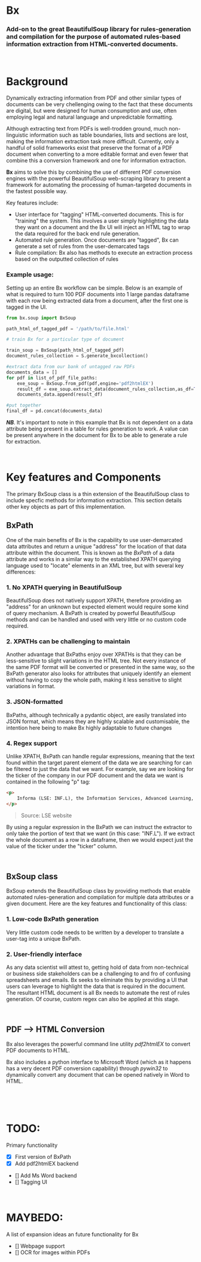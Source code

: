 # Bx

### Add-on to the great BeautifulSoup library for rules-generation and compilation for the purpose of automated rules-based information extraction from HTML-converted documents.

&nbsp;

# Background

Dynamically extracting information from PDF and other similar types of documents can be very chellenging owing to the fact that these documents are digital, but were designed for human consumption and use, often employing legal and natural language and unpredictable formatting.

Although extracting text from PDFs is well-trodden ground, much non-linguistic information such as table boundaries, lists and sections are lost, making the information extraction task more difficult. Currently, only a handful of solid frameworks exist that preserve the format of a PDF document when converting to a more editable format and even fewer that combine this a conversion framework and one for information extraction.

**Bx** aims to solve this by combining the use of different PDF conversion engines with the powerful BeautifulSoup web-scraping library to present a framework for automating the processing of human-targeted documents in the fastest possible way.

Key features include:
* User interface for "tagging" HTML-converted documents. This is for "training" the system. This involves a user simply highlighting the data they want on a document and the Bx UI will inject an HTML tag to wrap the data required for the back end rule generation.
* Automated rule generation. Once documents are "tagged", Bx can generate a set of rules from the user-demarcated tags
* Rule compilation: Bx also has methods to execute an extraction process based on the outputted collection of rules

### Example usage:
Setting up an entire Bx workflow can be simple. Below is an example of what is required to turn 100 PDF documents into 1 large pandas dataframe with each row being extracted data from a document, after the first one is tagged in the UI.
```python
from bx.soup import BxSoup

path_html_of_tagged_pdf = '/path/to/file.html'

# train Bx for a particular type of document

train_soup = BxSoup(path_html_of_tagged_pdf)
document_rules_collection = S.generate_bxcollection()

#extract data from our bank of untagged raw PDFs
documents_data = []
for pdf in list_of_pdf_file_paths:
    exe_soup = BxSoup.from_pdf(pdf,engine='pdf2htmlEX')
    result_df = exe_soup.extract_data(document_rules_collection,as_df=True)
    documents_data.append(result_df)

#put together
final_df = pd.concat(documents_data)
```

***NB***. It's important to note in this example that Bx is not dependent on a data attribute being present in a table for rules generation to work. A value can be present anywhere in the document for Bx to be able to generate a rule for extraction.

&nbsp;

# Key features and Components

The primary BxSoup class is a thin extension of the BeautifulSoup class to include specfic methods for information extraction. This section details other key objects as part of this implementation.

## BxPath
One of the main benefits of Bx is the capability to use user-demarcated data attributes and return a unique "address" for the location of that data attribute within the document. This is known as the *BxPath* of a data attribute and works in a similar way to the established XPATH querying language used to "locate" elements in an XML tree, but with several key differences:

### 1. No XPATH querying in BeautifulSoup

BeautifulSoup does not natively support XPATH, therefore providing an "address" for an unknown but expected element would require some kind of query mechanism. A BxPath is created by powerful BeautifulSoup methods and can be handled and used with very little or no custom code required.

### 2. XPATHs can be challenging to maintain

Another advantage that BxPaths enjoy over XPATHs is that they can be less-sensitive to slight variations in the HTML tree. Not every instance of the same PDF format will be converted or presented in the same way, so the BxPath generator also looks for attributes that uniquely identify an element without having to copy the whole path, making it less sensitive to slight variations in format. 

### 3. JSON-formatted
BxPaths, although technically a pydantic object, are easily translated into JSON format, which means they are highly scalable and customisable, the intention here being to make Bx highly adaptable to future changes

### 4. Regex support
Unlike XPATH, BxPath can handle regular expressions, meaning that the text found within the target parent element of the data we are searching for can be filtered to just the data that we want. For example, say we are looking for the ticker of the company in our PDF document and the data we want is contained in the following "p" tag:
```html
<p>
    Informa (LSE: INF.L), the Information Services, Advanced Learning, B2B Exhibitions and Events Group today held its General Meeting at 5 Howick Place, London, SW1P 1WG. All resolutions put to the General Meeting were voted on by way of a poll and were approved by Shareholders. 
</p>
```
> Source: LSE website

By using a regular expression in the BxPath we can instruct the extractor to only take the portion of text that we want (in this case: "INF.L"). If we extract the whole document as a row in a dataframe, then we would expect just the value of the ticker under the "ticker" column.

&nbsp;

## BxSoup class

BxSoup extends the BeautifulSoup class by providing methods that enable automated rules-generation and compilation for multiple data attributes or a given document. Here are the key features and functionality of this class:

### 1. Low-code BxPath generation
Very little custom code needs to be written by a developer to translate a user-tag into a unique BxPath.

### 2. User-friendly interface
As any data scientist will attest to, getting hold of data from non-technical or business side stakeholders can be a challenging to and fro of confusing spreadsheets and emails. Bx seeks to eliminate this by providing a UI that users can leverage to highlight the data that is required in the document. The resultant HTML document is all Bx needs to automate the rest of rules generation. Of course, custom regex can also be applied at this stage.

&nbsp;


## PDF --> HTML Conversion
Bx also leverages the powerful command line utility *pdf2htmlEX* to convert PDF documents to HTML. 

Bx also includes a python interface to Microsoft Word (which as it happens has a very decent PDF conversion capability) through *pywin32* to dynamically convert any document that can be opened natively in Word to HTML.

&nbsp;

&nbsp;


# TODO:
Primary functionality

- [x] First version of BxPath
- [x] Add pdf2htmlEX backend
- [] Add Ms Word backend
- [] Tagging UI

&nbsp;
&nbsp;

# MAYBEDO:
A list of expansion ideas an future functionality for Bx
- [] Webpage support
- [] OCR for images within PDFs